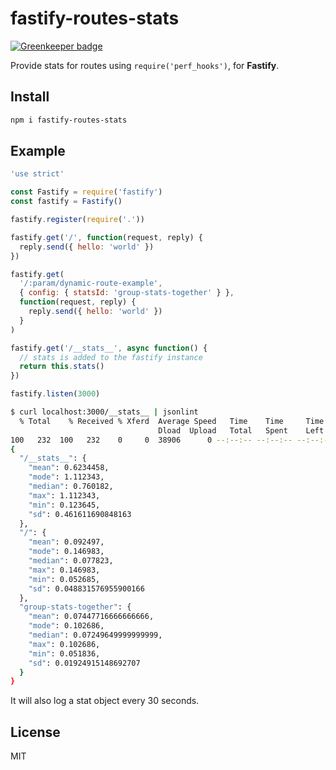 # fastify-routes-stats

[![Greenkeeper badge](https://badges.greenkeeper.io/fastify/fastify-routes-stats.svg)](https://greenkeeper.io/)

Provide stats for routes using `require('perf_hooks')`, for **Fastify**.

## Install

```sh
npm i fastify-routes-stats
```

## Example

```js
'use strict'

const Fastify = require('fastify')
const fastify = Fastify()

fastify.register(require('.'))

fastify.get('/', function(request, reply) {
  reply.send({ hello: 'world' })
})

fastify.get(
  '/:param/dynamic-route-example',
  { config: { statsId: 'group-stats-together' } },
  function(request, reply) {
    reply.send({ hello: 'world' })
  }
)

fastify.get('/__stats__', async function() {
  // stats is added to the fastify instance
  return this.stats()
})

fastify.listen(3000)
```

```sh
$ curl localhost:3000/__stats__ | jsonlint
  % Total    % Received % Xferd  Average Speed   Time    Time     Time  Current
                                 Dload  Upload   Total   Spent    Left  Speed
100   232  100   232    0     0  38906      0 --:--:-- --:--:-- --:--:-- 46400
{
  "/__stats__": {
    "mean": 0.6234458,
    "mode": 1.112343,
    "median": 0.760182,
    "max": 1.112343,
    "min": 0.123645,
    "sd": 0.461611690848163
  },
  "/": {
    "mean": 0.092497,
    "mode": 0.146983,
    "median": 0.077823,
    "max": 0.146983,
    "min": 0.052685,
    "sd": 0.048831576955900166
  },
  "group-stats-together": {
    "mean": 0.07447716666666666,
    "mode": 0.102686,
    "median": 0.07249649999999999,
    "max": 0.102686,
    "min": 0.051836,
    "sd": 0.01924915148692707
  }
}
```

It will also log a stat object every 30 seconds.

## License

MIT
